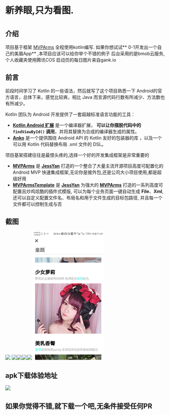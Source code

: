  # 新养眼,只为看图.
 
 # <p></p>



 ## 介绍
 项目基于框架 <a href="https://github.com/JessYanCoding/MVPArms/">MVPArms</a>
 全程使用kotlin编写.
 如果你想试试** 0-1开发出一个自己的美眉App** ,本项目应该可以给你举个不错的例子
 后台采用的是bmob云服务,个人收藏夹使用腾讯COS
 启动页的每日图片来自gank.io
 
 ## 前言

前段时间学习了 Kotlin 的一些语法，然后就写了这个项目熟悉一下 Android的官方语言，总体下来，感觉比较爽，相比 Java 而言源代码行数有所减少、方法数也有所减少。

Kotlin 团队为 Android 开发提供了一套超越标准语言功能的工具：

- **[Kotlin Android 扩展](https://www.kotlincn.net/docs/tutorials/android-plugin.html)** 是一个编译器扩展， **可以让你摆脱代码中的 `findViewById()` 调用**，并将其替换为合成的编译器生成的属性。
- **[Anko](http://github.com/kotlin/anko)** 是一个提供围绕 Android API 的 Kotlin 友好的包装器的库 ，以及一个可以用 Kotlin 代码替换布局 .xml 文件的 DSL。

项目基架搭建往往是最恨头疼的,选择一个好的开发集成框架是非常重要的
- **<a href="https://github.com/JessYanCoding/MVPArms/">MVPArms</a>** 是 **<a href="https://github.com/JessYanCoding/">JessYan</a>** 打造的一个整合了大量主流开源项目高度可配置化的 Android MVP 快速集成框架,无论你是接外包,还是公司大小项目使用,都是超级好用 
- **<a href="https://github.com/JessYanCoding/MVPArmsTemplate/tree/master/MVPArmsTemplate">MVPArmsTemplate</a>** 是 [**JessYan**](https://github.com/JessYanCoding) 为强大的 [**MVPArms**](https://github.com/JessYanCoding/MVPArms) 打造的一系列高度可配置且炒鸡炫酷的插件式模版, 可以为每个业务页面一键自动生成 **File**、**Xml**, 还可以自定义配置文件名、布局名和用于文件生成的目标包路径, 并且每一个文件都可以控制生成与否
 ## 截图
![](screenshot/Screenshot_splash.jpg) ![](screenshot/Screenshot_login.jpg)![](screenshot/Screenshot_home.jpg)![](screenshot/Screenshot_category.jpg)![](screenshot/Screenshot_mine.jpg)![](screenshot/Screenshot_search.png)

 ## apk下载体验地址
![](screenshot/download_orcode.png)
 ## 如果你觉得不错,就下载一个吧,无条件接受任何PR

